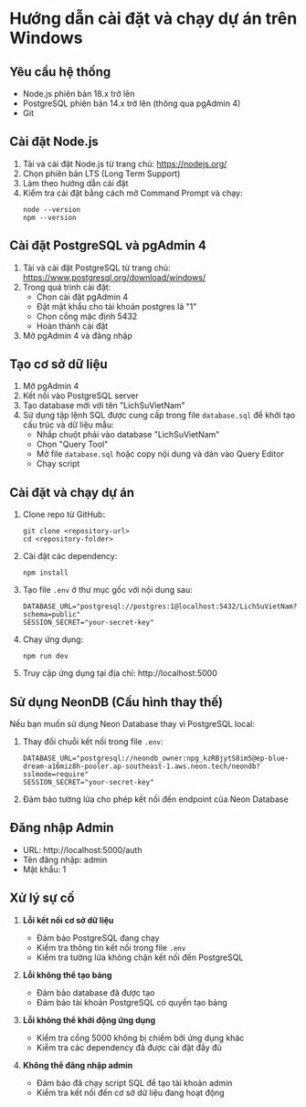 # Hướng dẫn cài đặt và chạy dự án trên Windows

## Yêu cầu hệ thống

- Node.js phiên bản 18.x trở lên
- PostgreSQL phiên bản 14.x trở lên (thông qua pgAdmin 4)
- Git

## Cài đặt Node.js

1. Tải và cài đặt Node.js từ trang chủ: https://nodejs.org/
2. Chọn phiên bản LTS (Long Term Support)
3. Làm theo hướng dẫn cài đặt
4. Kiểm tra cài đặt bằng cách mở Command Prompt và chạy:
   ```
   node --version
   npm --version
   ```

## Cài đặt PostgreSQL và pgAdmin 4

1. Tải và cài đặt PostgreSQL từ trang chủ: https://www.postgresql.org/download/windows/
2. Trong quá trình cài đặt:
   - Chọn cài đặt pgAdmin 4
   - Đặt mật khẩu cho tài khoản postgres là "1"
   - Chọn cổng mặc định 5432
   - Hoàn thành cài đặt
3. Mở pgAdmin 4 và đăng nhập

## Tạo cơ sở dữ liệu

1. Mở pgAdmin 4
2. Kết nối vào PostgreSQL server
3. Tạo database mới với tên "LichSuVietNam"
4. Sử dụng tập lệnh SQL được cung cấp trong file `database.sql` để khởi tạo cấu trúc và dữ liệu mẫu:
   - Nhấp chuột phải vào database "LichSuVietNam"
   - Chọn "Query Tool"
   - Mở file `database.sql` hoặc copy nội dung và dán vào Query Editor
   - Chạy script

## Cài đặt và chạy dự án

1. Clone repo từ GitHub:
   ```
   git clone <repository-url>
   cd <repository-folder>
   ```

2. Cài đặt các dependency:
   ```
   npm install
   ```

3. Tạo file `.env` ở thư mục gốc với nội dung sau:
   ```
   DATABASE_URL="postgresql://postgres:1@localhost:5432/LichSuVietNam?schema=public"
   SESSION_SECRET="your-secret-key"
   ```

4. Chạy ứng dụng:
   ```
   npm run dev
   ```

5. Truy cập ứng dụng tại địa chỉ: http://localhost:5000

## Sử dụng NeonDB (Cấu hình thay thế)

Nếu bạn muốn sử dụng Neon Database thay vì PostgreSQL local:

1. Thay đổi chuỗi kết nối trong file `.env`:
   ```
   DATABASE_URL="postgresql://neondb_owner:npg_kzRBjytS8im5@ep-blue-dream-a16miz8h-pooler.ap-southeast-1.aws.neon.tech/neondb?sslmode=require"
   SESSION_SECRET="your-secret-key"
   ```

2. Đảm bảo tường lửa cho phép kết nối đến endpoint của Neon Database

## Đăng nhập Admin

- URL: http://localhost:5000/auth
- Tên đăng nhập: admin
- Mật khẩu: 1

## Xử lý sự cố

1. **Lỗi kết nối cơ sở dữ liệu**
   - Đảm bảo PostgreSQL đang chạy
   - Kiểm tra thông tin kết nối trong file `.env`
   - Kiểm tra tường lửa không chặn kết nối đến PostgreSQL

2. **Lỗi không thể tạo bảng**
   - Đảm bảo database đã được tạo
   - Đảm bảo tài khoản PostgreSQL có quyền tạo bảng

3. **Lỗi không thể khởi động ứng dụng**
   - Kiểm tra cổng 5000 không bị chiếm bởi ứng dụng khác
   - Kiểm tra các dependency đã được cài đặt đầy đủ

4. **Không thể đăng nhập admin**
   - Đảm bảo đã chạy script SQL để tạo tài khoản admin
   - Kiểm tra kết nối đến cơ sở dữ liệu đang hoạt động